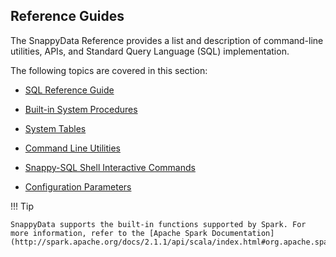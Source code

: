 ## Reference Guides

The SnappyData Reference provides a list and description of command-line utilities, APIs, and Standard Query Language (SQL) implementation.

The following topics are covered in this section:

* [SQL Reference Guide](sql_reference.md)

* [Built-in System Procedures](reference/inbuilt_system_procedures/system-procedures.md)

* [System Tables](reference/system_tables/system_tables.md)

* [Command Line Utilities](reference/command_line_utilities/store-launcher.md)

* [Snappy-SQL Shell Interactive Commands](reference/interactive_commands/store_command_reference.md)

* [Configuration Parameters](reference/configuration_parameters/config_parameters.md)

!!! Tip

	SnappyData supports the built-in functions supported by Spark. For more information, refer to the [Apache Spark Documentation](http://spark.apache.org/docs/2.1.1/api/scala/index.html#org.apache.spark.sql.functions$).